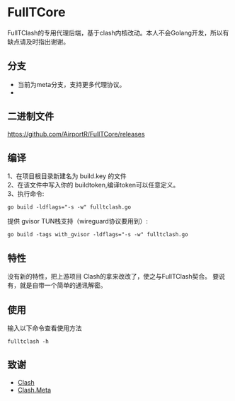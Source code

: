 # FullTCore
FullTClash的专用代理后端，基于clash内核改动。本人不会Golang开发，所以有缺点请及时指出谢谢。

## 分支
* 当前为meta分支，支持更多代理协议。
* 
## 二进制文件

https://github.com/AirportR/FullTCore/releases

## 编译

1、在项目根目录新建名为 build.key 的文件\
2、在该文件中写入你的 buildtoken,编译token可以任意定义。\
3、执行命令:
```shell
go build -ldflags="-s -w" fulltclash.go
```
提供 gvisor TUN栈支持（wireguard协议要用到）:
```shell
go build -tags with_gvisor -ldflags="-s -w" fulltclash.go
```
## 特性

没有新的特性，把上游项目 Clash的拿来改改了，使之与FullTClash契合。
要说有，就是自带一个简单的通讯解密。

## 使用

输入以下命令查看使用方法
```shell
fulltclash -h 
```

## 致谢

* [Clash](https://github.com/Dreamacro/clash)
* [Clash.Meta](https://github.com/metacubex/clash.meta)
